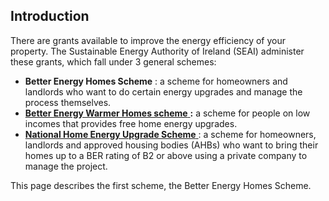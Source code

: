 ##  Introduction

There are grants available to improve the energy efficiency of your property.
The Sustainable Energy Authority of Ireland (SEAI) administer these grants,
which fall under 3 general schemes:

  * **Better Energy Homes Scheme** : a scheme for homeowners and landlords who want to do certain energy upgrades and manage the process themselves. 
  * [ **Better Energy Warmer Homes scheme** ](/en/housing/housing-grants-and-schemes/grants-for-home-renovations-and-improvements/warmer-homes-scheme/) **:** a scheme for people on low incomes that provides free home energy upgrades. 
  * [ **National Home Energy Upgrade Scheme** ](/en/housing/housing-grants-and-schemes/grants-for-home-renovations-and-improvements/grants-for-a-home-energy-upgrade/) : a scheme for homeowners, landlords and approved housing bodies (AHBs) who want to bring their homes up to a BER rating of B2 or above using a private company to manage the project. 

This page describes the first scheme, the Better Energy Homes Scheme.
